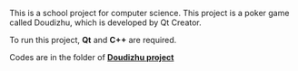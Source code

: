 This is a school project for computer science.
This project is a poker game called Doudizhu, which is developed by Qt Creator.

To run this project, **Qt** and **C++** are required.

Codes are in the folder of [**Doudizhu project**](https://github.com/yaalyy/Doudizhu_project/tree/master/Doudizhu%20project)

